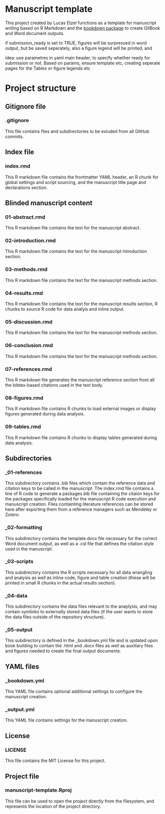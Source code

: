 # Manuscript template

This project created by Lucas Etzel functions as a template for manuscript writing based on R Markdown and the [bookdown package](<https://bookdown.org/>) to create GitBook and Word document outputs.

if submission_ready is set to TRUE, figures will be surpressed in word output, but be saved seperately, also a figure legend will be printed, and 


idea: use parametres in yaml main header, to specify whether ready for submission or not. Based on params, ensure template etc, creating seperate pages for the Tables or figure legends etc

# Project structure

## Gitignore file

### .gitignore

This file contains files and subdirectories to be exluded from all GitHub commits.

## Index file

### index.rmd

This R markdown file contains the frontmatter YAML header, an R chunk for global settings and script sourcing, and the manuscript title page and declarations section.

## Blinded manuscript content

### 01-abstract.rmd

This R markdown file contains the text for the manuscript abstract.

### 02-introduction.rmd

This R markdown file contains the text for the manuscript introduction section.

### 03-methods.rmd

This R markdown file contains the text for the manuscript methods section.

### 04-results.rmd

This R markdown file contains the text for the manuscript results section, R chunks to source R code for data analyis and inline output.

### 05-discussion.rmd

This R markdown file contains the text for the manuscript methods section.

### 06-conclusion.rmd

This R markdown file contains the text for the manuscript methods section.

### 07-references.rmd

This R markdown file generates the manuscript reference section from all the bibtex-based citations used in the text body.

### 08-figures.rmd

This R markdown file contains R chunks to load external images or display figures generated during data analysis.

### 09-tables.rmd

This R markdown file contains R chunks to display tables generated during data analysis.

## Subdirectories

### _01-references

This subdirectory contains .bib files which contain the reference data and citation keys to be called in the manuscript. The index.rmd file contains a line of R code to generate a packages.bib file containing the citaion keys for the packages specifically loaded for the manuscript R code execution and manuscript creation. Files containting literature references can be stored here after exporting them from a  reference managers such as Mendeley or Zotero.

### _02-formatting

This subdirectory contains the template.docx file necessary for the correct Word document output, as well as a .csl file that defines the citation style used in the manuscript.

### _03-scripts

This subdirectory contains the R scripts necessary for all data wrangling and analysis as well as inline code, figure and table creation (these will be printed in small R chunks in the actual results section).

### _04-data

This subdirectory contains the data files relevant to the anaylysis, and may contain symlinks to externally stored data files (if the user wants to store the data files outside of the repository structure).

### _05-output

This subdirectory is defined in the _bookdown.yml file and is updated upon book building to contain the .html and .docx files as well as auxillary files and figures needed to create the final output documents.

## YAML files

### _bookdown.yml

This YAML file contains optional additional settings to configure the manuscript creation.

### _output.yml

This YAML file contains settings for the manuscript creation.

## License

### LICENSE

This file contains the MIT License for this project.

## Project file

### manuscript-template.Rproj

This file can be used to open the project directly from the filesystem, and represents the location of the project directory.